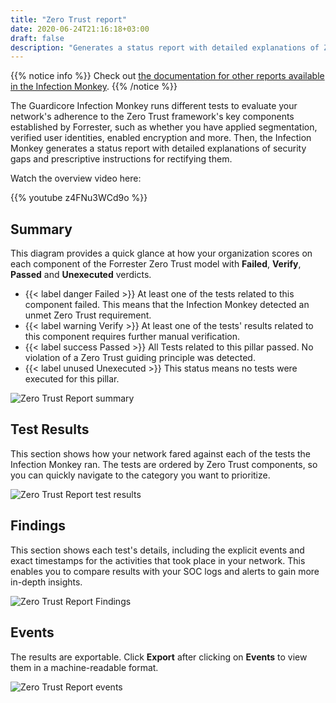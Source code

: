 ```yaml
---
title: "Zero Trust report"
date: 2020-06-24T21:16:18+03:00
draft: false
description: "Generates a status report with detailed explanations of Zero Trust security gaps and prescriptive instructions on how to rectify them"
---
```


{{% notice info %}}
Check out [the documentation for other reports available in the Infection Monkey](../).
{{% /notice %}}

The Guardicore Infection Monkey runs different tests to evaluate your network's adherence to the Zero Trust framework's key components established by Forrester, such as whether you have applied segmentation, verified user identities, enabled encryption and more. Then, the Infection Monkey generates a status report with detailed explanations of security gaps and prescriptive instructions for rectifying them.

Watch the overview video here:

{{% youtube z4FNu3WCd9o %}}

## Summary

This diagram provides a quick glance at how your organization scores on each component of the Forrester Zero Trust model with **Failed**, **Verify**, **Passed** and **Unexecuted** verdicts.

- {{< label danger Failed >}} At least one of the tests related to this component failed. This means that the Infection Monkey detected an unmet Zero Trust requirement.
- {{< label warning Verify >}} At least one of the tests' results related to this component requires further manual verification.
- {{< label success Passed >}} All Tests related to this pillar passed. No violation of a Zero Trust guiding principle was detected.
- {{< label unused Unexecuted >}} This status means no tests were executed for this pillar.

![Zero Trust Report summary](/images/usage/reports/ztreport1.png "Zero Trust Report summary")

## Test Results

This section shows how your network fared against each of the tests the Infection Monkey ran. The tests are ordered by Zero Trust components, so you can quickly navigate to the category you want to prioritize. 

![Zero Trust Report test results](/images/usage/reports/ztreport2.png "Zero Trust Report test results")

## Findings

This section shows each test's details, including the explicit events and exact timestamps for the activities that took place in your network. This enables you to compare results with your SOC logs and alerts to gain more in-depth insights.

![Zero Trust Report Findings](/images/usage/reports/ztreport3.png "Zero Trust Report Findings")

## Events

The results are exportable. Click **Export** after clicking on **Events** to view them in a machine-readable format.

![Zero Trust Report events](/images/usage/reports/ztreport4.png "Zero Trust Report events")



